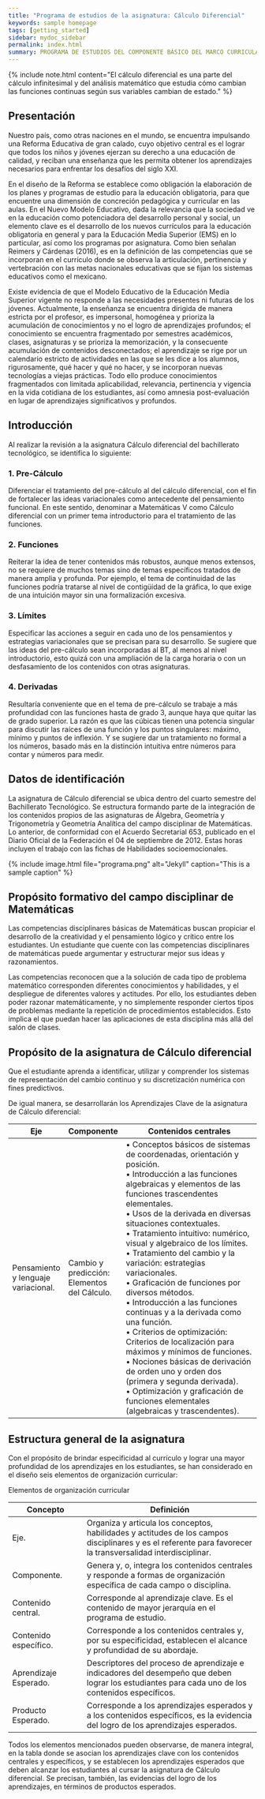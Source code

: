 ```yaml
---
title: "Programa de estudios de la asignatura: Cálculo Diferencial"
keywords: sample homepage
tags: [getting_started]
sidebar: mydoc_sidebar
permalink: index.html
summary: PROGRAMA DE ESTUDIOS DEL COMPONENTE BÁSICO DEL MARCO CURRICULAR COMÚN DE LA EDUCACIÓN MEDIA SUPERIOR.
---
```


{% include note.html content="El cálculo diferencial es una parte del cálculo infinitesimal y del análisis matemático que estudia cómo cambian las funciones continuas según sus variables cambian de estado." %}

## Presentación

<p>Nuestro país, como otras naciones en el mundo, se encuentra impulsando una Reforma Educativa de gran calado, cuyo objetivo central es el lograr que todos los niños y jóvenes ejerzan su derecho a una educación de calidad, y reciban una enseñanza que les permita obtener los aprendizajes necesarios para enfrentar los desafíos del siglo XXI.</p>
<p>En el diseño de la Reforma se establece como obligación la elaboración de los planes y programas de estudio para la educación obligatoria, para que encuentre una dimensión de concreción pedagógica y curricular en las aulas. En el Nuevo Modelo Educativo, dada la relevancia que la sociedad ve en la educación como potenciadora del desarrollo personal y social, un elemento clave es el desarrollo de los nuevos currículos para la educación obligatoria en general y para la Educación Media Superior (EMS) en lo particular, así como los programas por asignatura.
Como bien señalan Reimers y Cárdenas (2016), es en la definición de las competencias que se incorporan en el currículo donde se observa la articulación, pertinencia y vertebración con las metas nacionales educativas que se fijan los sistemas educativos como el mexicano.</p>
<p>Existe evidencia de que el Modelo Educativo de la Educación Media Superior vigente no responde a las necesidades presentes ni futuras de los jóvenes. Actualmente, la enseñanza se encuentra dirigida de manera estricta por el profesor, es impersonal, homogénea y prioriza la acumulación de conocimientos y no el logro de aprendizajes profundos; el conocimiento se encuentra fragmentado por semestres académicos, clases, asignaturas y se prioriza la memorización, y la consecuente acumulación de contenidos desconectados; el aprendizaje se rige por un calendario estricto de actividades en las que se les dice a los alumnos, rigurosamente, qué hacer y qué no hacer, y se incorporan nuevas tecnologías a viejas prácticas. Todo ello produce conocimientos fragmentados con limitada aplicabilidad, relevancia, pertinencia y vigencia en la vida cotidiana de los estudiantes, así como amnesia post-evaluación en lugar de aprendizajes significativos y profundos.</p>

## Introducción

Al realizar la revisión a la asignatura Cálculo diferencial del bachillerato tecnológico, se identifica lo siguiente:

### 1. Pre-Cálculo
Diferenciar el tratamiento del pre-cálculo al del cálculo diferencial, con el fin de fortalecer las ideas variacionales como antecedente del pensamiento funcional. En este sentido, denominar a Matemáticas V como Cálculo diferencial con un primer tema introductorio para el tratamiento de las funciones.

### 2. Funciones
Reiterar la idea de tener contenidos más robustos, aunque menos extensos, no se requiere de muchos temas sino de temas específicos tratados de manera amplia y profunda. Por ejemplo, el tema de continuidad de las funciones podría tratarse al nivel de contigüidad de la gráfica, lo que exige de una intuición mayor sin una formalización excesiva.

### 3. Límites
Especificar las acciones a seguir en cada uno de los pensamientos y estrategias variacionales que se precisan para su desarrollo. Se sugiere que las ideas del pre-cálculo sean incorporadas al BT, al menos al nivel introductorio, esto quizá con una ampliación de la carga horaria o con un desfasamiento de los contenidos con otras asignaturas.

### 4. Derivadas
Resultaría conveniente que en el tema de pre-cálculo se trabaje a más profundidad con las funciones hasta de grado 3, aunque haya que quitar las de grado superior. La razón es que las cúbicas tienen una potencia singular para discutir las raíces de una función y los puntos singulares: máximo, mínimo y puntos de inflexión. Y se sugiere dar un tratamiento no formal a los números, basado más en la distinción intuitiva entre números para contar y números para medir.

## Datos de identificación

<p>La asignatura de Cálculo diferencial se ubica dentro del cuarto semestre del Bachillerato Tecnológico. Se estructura formando parte de la integración de los contenidos propios de las asignaturas de Álgebra, Geometría y Trigonometría y Geometría Analítica del campo disciplinar de Matemáticas. Lo anterior, de conformidad con el Acuerdo Secretarial 653, publicado en el Diario Oficial de la Federación el 04 de septiembre de 2012. Estas horas incluyen el trabajo con las fichas de Habilidades socioemocionales.</p>

{% include image.html file="programa.png" alt="Jekyll" caption="This is a sample caption" %}

## Propósito formativo del campo disciplinar de Matemáticas

<p>Las competencias disciplinares básicas de Matemáticas buscan propiciar el desarrollo de la creatividad y el pensamiento lógico y crítico entre los estudiantes. Un estudiante que cuente con las competencias disciplinares de matemáticas puede argumentar y estructurar mejor sus ideas y razonamientos.</p>
<p>Las competencias reconocen que a la solución de cada tipo de problema matemático corresponden diferentes conocimientos y habilidades, y el despliegue de diferentes valores y actitudes. Por ello, los estudiantes deben poder razonar matemáticamente, y no simplemente responder ciertos tipos de problemas mediante la repetición de procedimientos establecidos. Esto implica el que puedan hacer las aplicaciones de esta disciplina más allá del salón de clases.</p>

## Propósito de la asignatura de Cálculo diferencial

<p>Que el estudiante aprenda a identificar, utilizar y comprender los sistemas de representación del cambio continuo y su discretización numérica con fines predictivos.</p>
<p>De igual manera, se desarrollarán los Aprendizajes Clave de la asignatura de Cálculo diferencial:</p>

<table>
<colgroup>
<col width="20%" />
<col width="20%" />
<col width="60%" />
</colgroup>
<thead>
<tr class="header">
<th>Eje</th>
<th>Componente</th>
<th>Contenidos centrales</th>
</tr>
</thead>
<tbody>
<tr>
<td markdown="span">Pensamiento y lenguaje variacional.</td>
<td markdown="span">Cambio y predicción: Elementos del Cálculo.</td>
<td markdown="span">
  • Conceptos básicos de sistemas de coordenadas, orientación y posición.<br>
  • Introducción a las funciones algebraicas y elementos de las funciones trascendentes elementales.<br>
  • Usos de la derivada en diversas situaciones contextuales.<br>
  • Tratamiento intuitivo: numérico, visual y algebraico de los límites.<br>
  • Tratamiento del cambio y la variación: estrategias variacionales.<br>
  • Graficación de funciones por diversos métodos.<br>
  • Introducción a las funciones continuas y a la derivada como una función.<br>
  • Criterios de optimización: Criterios de localización para máximos y mínimos de funciones.<br>
  • Nociones básicas de derivación de orden uno y orden dos (primera y segunda derivada).<br>
  • Optimización y graficación de funciones elementales (algebraicas y trascendentes).<br>
</td>
</tr>
</tbody>
</table>

## Estructura general de la asignatura

<p>Con el propósito de brindar especificidad al currículo y lograr una mayor profundidad de los aprendizajes en los estudiantes, se han considerado en el diseño seis elementos de organización curricular:</p>

<p>Elementos de organización curricular</p>
<table>
<colgroup>
  <col width="30%" />
  <col width="70%" />
</colgroup>
<thead>
<tr class="header">
  <th>Concepto</th>
  <th>Definición</th>
</tr>
</thead>
<tbody>
<tr>
<td markdown="span">Eje.</td>
<td markdown="span">Organiza y articula los conceptos, habilidades y actitudes de los campos disciplinares y es el referente para favorecer la transversalidad interdisciplinar.</td>
</tr>
<tr>
<td markdown="span">Componente.</td>
<td markdown="span">Genera y, o, integra los contenidos centrales y responde a formas de organización específica de cada campo o disciplina.</td>
</tr>
<tr>
<td markdown="span">Contenido central.</td>
<td markdown="span">Corresponde al aprendizaje clave. Es el contenido de mayor jerarquía en el programa de estudio.</td>
</tr>
<tr>
<td markdown="span">Contenido específico.</td>
<td markdown="span">Corresponde a los contenidos centrales y, por su especificidad, establecen el alcance y profundidad de su abordaje.</td>
</tr>
<tr>
<td markdown="span">Aprendizaje Esperado.</td>
<td markdown="span">Descriptores del proceso de aprendizaje e indicadores del desempeño que deben lograr los estudiantes para cada uno de los contenidos específicos.</td>
</tr>
<tr>
<td markdown="span">Producto Esperado.</td>
<td markdown="span">Corresponde a los aprendizajes esperados y a los contenidos específicos, es la evidencia del logro de los aprendizajes esperados.</td>
</tr>
</tbody>
</table>

<p>Todos los elementos mencionados pueden observarse, de manera integral, en la tabla donde se asocian los aprendizajes clave con los contenidos centrales y específicos, y se establecen los aprendizajes esperados que deben alcanzar los estudiantes al cursar la asignatura de Cálculo diferencial. Se precisan, también, las evidencias del logro de los aprendizajes, en términos de productos esperados.</p>

